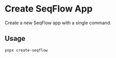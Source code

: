 # Create SeqFlow App

Create a new SeqFlow app with a single command.

## Usage

```tsx
pnpx create-seqflow
```
